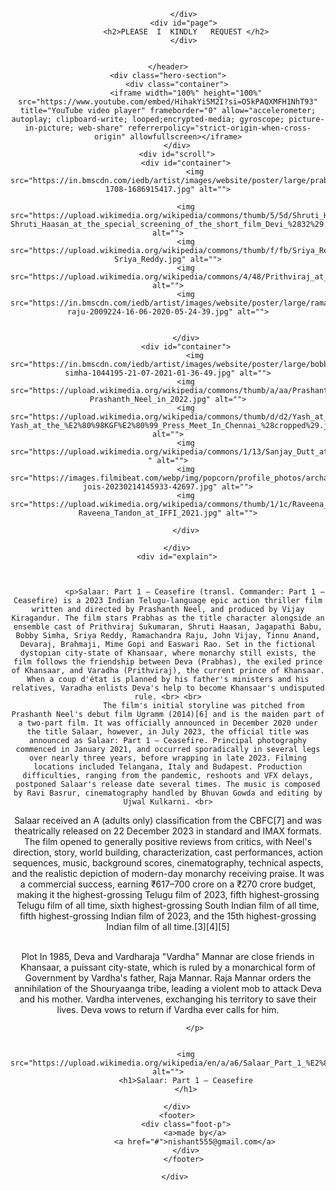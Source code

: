 <!DOCTYPE html>
<html lang="en">
<head>
    <meta charset="UTF-8">
    <meta name="viewport" content="width=device-width, initial-scale=1.0">
    <title>Document</title>
    <link rel="stylesheet" href="style.css">
</head>
<body>
    <header>
        <div class="nav-1">
           <div class="logo">
            <img src="https://img10.hotstar.com/image/upload/f_auto,h_156/sources/r1/cms/prod/8973/1707996938973-t" alt="">
            
           </div>
           <div id="page">
            <h2>PLEASE  I  KINDLY   REQUEST </h2>
           </div>
          
            
    </header>
    <div class="hero-section">
        <div class="container">
            <iframe width="100%" height="100%" src="https://www.youtube.com/embed/HihakYi5M2I?si=O5kPAQXMFH1NhT93" title="YouTube video player" frameborder="0" allow="accelerometer; autoplay; clipboard-write; looped;encrypted-media; gyroscope; picture-in-picture; web-share" referrerpolicy="strict-origin-when-cross-origin" allowfullscreen></iframe>
        </div>
        <div id="scroll">
            <div id="container">
                <img src="https://in.bmscdn.com/iedb/artist/images/website/poster/large/prabhas-1708-1686915417.jpg" alt="">
                
            <img src="https://upload.wikimedia.org/wikipedia/commons/thumb/5/5d/Shruti_Haasan_at_the_special_screening_of_the_short_film_Devi_%2832%29.jpg/330px-Shruti_Haasan_at_the_special_screening_of_the_short_film_Devi_%2832%29.jpg" alt="">
            <img src="https://upload.wikimedia.org/wikipedia/commons/thumb/f/fb/Sriya_Reddy.jpg/330px-Sriya_Reddy.jpg" alt="">
            <img src="https://upload.wikimedia.org/wikipedia/commons/4/48/Prithviraj_at_Aiyyaa_event.jpg" alt="">
            <img src="https://in.bmscdn.com/iedb/artist/images/website/poster/large/ramachandra-raju-2009224-16-06-2020-05-24-39.jpg" alt="">
            
            
            </div>
            <div id="container">
                <img src="https://in.bmscdn.com/iedb/artist/images/website/poster/large/bobby-simha-1044195-21-07-2021-01-36-49.jpg" alt="">
            <img src="https://upload.wikimedia.org/wikipedia/commons/thumb/a/aa/Prashanth_Neel_in_2022.jpg/330px-Prashanth_Neel_in_2022.jpg" alt="">
            <img src="https://upload.wikimedia.org/wikipedia/commons/thumb/d/d2/Yash_at_the_%E2%80%98KGF%E2%80%99_Press_Meet_In_Chennai_%28cropped%29.jpg/330px-Yash_at_the_%E2%80%98KGF%E2%80%99_Press_Meet_In_Chennai_%28cropped%29.jpg" alt="">
            <img src="https://upload.wikimedia.org/wikipedia/commons/1/13/Sanjay_Dutt_at_Mumbai_Airport%2C_2018_%28cropped%29.jpg   " alt="">
            <img src="https://images.filmibeat.com/webp/img/popcorn/profile_photos/archana-jois-20230214145933-42697.jpg" alt="">
            <img src="https://upload.wikimedia.org/wikipedia/commons/thumb/1/1c/Raveena_Tandon_at_IFFI_2021.jpg/330px-Raveena_Tandon_at_IFFI_2021.jpg" alt="">
            
            </div>
            
        </div>
        <div id="explain">
            

            
                <p>Salaar: Part 1 – Ceasefire (transl. Commander: Part 1 – Ceasefire) is a 2023 Indian Telugu-language epic action thriller film written and directed by Prashanth Neel, and produced by Vijay Kiragandur. The film stars Prabhas as the title character alongside an ensemble cast of Prithviraj Sukumaran, Shruti Haasan, Jagapathi Babu, Bobby Simha, Sriya Reddy, Ramachandra Raju, John Vijay, Tinnu Anand, Devaraj, Brahmaji, Mime Gopi and Easwari Rao. Set in the fictional dystopian city-state of Khansaar, where monarchy still exists, the film follows the friendship between Deva (Prabhas), the exiled prince of Khansaar, and Varadha (Prithviraj), the current prince of Khansaar. When a coup d'état is planned by his father's ministers and his relatives, Varadha enlists Deva's help to become Khansaar's undisputed rule. <br> <br>
                    The film's initial storyline was pitched from Prashanth Neel's debut film Ugramm (2014)[6] and is the maiden part of a two-part film. It was officially announced in December 2020 under the title Salaar, however, in July 2023, the official title was announced as Salaar: Part 1 – Ceasefire. Principal photography commenced in January 2021, and occurred sporadically in several legs over nearly three years, before wrapping in late 2023. Filming locations included Telangana, Italy and Budapest. Production difficulties, ranging from the pandemic, reshoots and VFX delays, postponed Salaar's release date several times. The music is composed by Ravi Basrur, cinematography handled by Bhuvan Gowda and editing by Ujwal Kulkarni. <br>

Salaar received an A (adults only) classification from the CBFC[7] and was theatrically released on 22 December 2023 in standard and IMAX formats. The film opened to generally positive reviews from critics, with Neel's direction, story, world building, characterization, cast performances, action sequences, music, background scores, cinematography, technical aspects, and the realistic depiction of modern-day monarchy receiving praise. It was a commercial success, earning ₹617–700 crore on a ₹270 crore budget, making it the highest-grossing Telugu film of 2023, fifth highest-grossing Telugu film of all time, sixth highest-grossing South Indian film of all time, fifth highest-grossing Indian film of 2023, and the 15th highest-grossing Indian film of all time.[3][4][5] 
<br>
<br>

Plot
In 1985, Deva and Vardharaja "Vardha" Mannar are close friends in Khansaar, a puissant city-state, which is ruled by a monarchical form of Government by Vardha's father, Raja Mannar. Raja Mannar orders the annihilation of the Shouryaanga tribe, leading a violent mob to attack Deva and his mother. Vardha intervenes, exchanging his territory to save their lives. Deva vows to return if Vardha ever calls for him.

                </p>
            
            
            <img src="https://upload.wikimedia.org/wikipedia/en/a/a6/Salaar_Part_1_%E2%80%93_Ceasefire.jpg" alt="">
            <h1>Salaar: Part 1 – Ceasefire
            </h1>
            
        </div>
        <footer>
            <div class="foot-p">
                <a>made by</a>
                <a href="#">nishant555@gmail.com</a>
            </div>
           </footer>
        
       </div>
      
</body>
</html>
